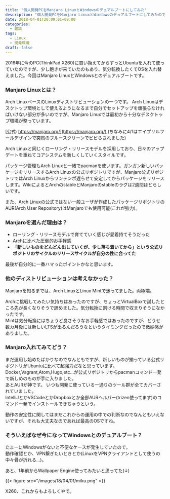 ```yaml
---
title: "個人開発PCをManjaro LinuxとWindowsのデュアルブートにしてみた"
description: "個人開発PCをManjaro LinuxとWindowsのデュアルブートにしてみたので、それについてつらつら語っています。"
date: 2018-04-01T20:09:01+09:00
categories:
  - 雑談
tags:
  - Linux
  - 開発環境
draft: false
---
```


2016年に今のPC(ThinkPad X260)に買い換えてからずっとUbuntuを入れて使っていたのですが、少し飽きが来ていたのもあり、気分転換したくてOSを入れ替えました。今回はManjaro LinuxとWindowsとのデュアルブートです。

### Manjaro Linuxとは？

Arch LinuxベースのLinuxディストリビューションの一つです。
Arch Linuxはデスクトップ環境として使えるようになるまで自分でセットアップを頑張らなければいけない部分が多いのですが、Manjaro Linuxでは最初から十分なデスクトップ環境が整っています。

[公式: https://manjaro.org/](https://manjaro.org/) (ちなみに4/1はエイプリルフールデザインで突然のブルースクリーンでビビらされました)

Arch Linuxと同じくローリング・リリースモデルを採用しており、日々のアップデートを重ねてコアシステムを新しくしていくスタイルです。

パッケージ管理もArch Linuxと一緒でpacmanを使います。ガンガン新しいパッケージをリリースするArch Linuxの公式リポジトリですが、Manjaro公式リポジトリではArch Linuxからワンテンポ遅らせて安定してからパッケージをリリースします。WikiによるとArchのstableとManjaroのstableのラグは2週間ほどらしいです。

また、Arch Linuxの公式ではない一般ユーザが作成したパッケージリポジトリのAUR(Arch User Repository)はManjaroでも使用可能(これが強力)。

### Manjaroを選んだ理由は？

- ローリング・リリースモデルで育てていく感じが愛着持てそうだった
- Archに比べた圧倒的お手軽感
- **「新しいものをどんどん出していくが、少し落ち着いてから」という公式リポジトリのサイクルのリリースサイクルが自分の性に合ってた**

最後が自分的に一番ハマったポイントかなと思います。

### 他のディストリビューションは考えなかった？

Manjaroを知るまでは、Arch LinuxとLinux Mintで迷ってました。両極端。  

Archに挑戦してみたい気持ちはあったのですが、ちょっとVirtualBoxで試したところ先が長くなりそうで諦めました。気分転換に割ける時間で収まりそうになかったです。  
Mintは気分転換にはちょうど良さそうなお手軽感ではあったのですが、どうせ数カ月後には新しいLTSが出るんだろうなというタイミングだったので微妙感がありました。

### Manjaro入れてみてどう？

まだ運用し始めたばかりなのでなんともですが、新しいものが揃っている公式リポジトリがUbuntuに比べて超強力だなと思っています。Docker,Vagrant,Atom,Hugo,etc...が公式リポジトリからpacmanコマンド一発で新しめのものが手に入りました。  
あとAURが神です。
いつも開発に使っている一通りのツール群が全てカバーされていました。  
IntelliJとかVSCodeとかDropboxとか全部AURヘルパー(trizen使ってます)のコマンド一発でインストールできちゃうという。

動作の安定性に関してはまだこれからの運用の中での判断なのでなんともいえないですが、それも大丈夫なのであれば最高のOSですね。

### そういえばなぜ今になってWindowsとのデュアルブート？

たまーにWindowsがないと不便なケースが発生していたので。  
動作確認とか、VPN繋ぎたいときとか(LinuxをVPNクライアントとして使うの中々骨が折れる…)。


あと、1年前からWallpaper Engine使ってみたいと思ってた(↓)

{{< figure src="/images/18/04/01/miku.png" >}}

X260、これからもよろしくやで。
